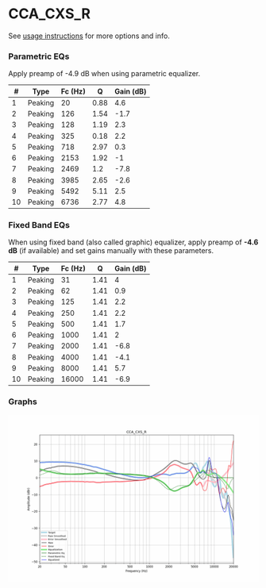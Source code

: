 # CCA_CXS_R
See [usage instructions](https://github.com/jaakkopasanen/AutoEq#usage) for more options and info.

### Parametric EQs
Apply preamp of -4.9 dB when using parametric equalizer.

|   # | Type    |   Fc (Hz) |    Q |   Gain (dB) |
|-----|---------|-----------|------|-------------|
|   1 | Peaking |        20 | 0.88 |         4.6 |
|   2 | Peaking |       126 | 1.54 |        -1.7 |
|   3 | Peaking |       128 | 1.19 |         2.3 |
|   4 | Peaking |       325 | 0.18 |         2.2 |
|   5 | Peaking |       718 | 2.97 |         0.3 |
|   6 | Peaking |      2153 | 1.92 |        -1   |
|   7 | Peaking |      2469 | 1.2  |        -7.8 |
|   8 | Peaking |      3985 | 2.65 |        -2.6 |
|   9 | Peaking |      5492 | 5.11 |         2.5 |
|  10 | Peaking |      6736 | 2.77 |         4.8 |

### Fixed Band EQs
When using fixed band (also called graphic) equalizer, apply preamp of **-4.6 dB** (if available) and set gains manually with these parameters.

|   # | Type    |   Fc (Hz) |    Q |   Gain (dB) |
|-----|---------|-----------|------|-------------|
|   1 | Peaking |        31 | 1.41 |         4   |
|   2 | Peaking |        62 | 1.41 |         0.9 |
|   3 | Peaking |       125 | 1.41 |         2.2 |
|   4 | Peaking |       250 | 1.41 |         2.2 |
|   5 | Peaking |       500 | 1.41 |         1.7 |
|   6 | Peaking |      1000 | 1.41 |         2   |
|   7 | Peaking |      2000 | 1.41 |        -6.8 |
|   8 | Peaking |      4000 | 1.41 |        -4.1 |
|   9 | Peaking |      8000 | 1.41 |         5.7 |
|  10 | Peaking |     16000 | 1.41 |        -6.9 |

### Graphs
![](./CCA_CXS_R.png)
